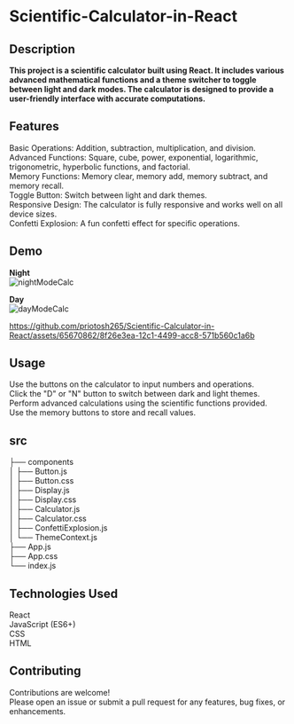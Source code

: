 # Scientific-Calculator-in-React

## Description
<B>This project is a scientific calculator built using React. It includes various advanced mathematical functions and a theme switcher to toggle between light and dark modes. The calculator is designed to provide a user-friendly interface with accurate computations. </B>

## Features
Basic Operations: Addition, subtraction, multiplication, and division.<br>
Advanced Functions: Square, cube, power, exponential, logarithmic, trigonometric, hyperbolic functions, and factorial.<br>
Memory Functions: Memory clear, memory add, memory subtract, and memory recall. <br>
Toggle Button: Switch between light and dark themes. <br>
Responsive Design: The calculator is fully responsive and works well on all device sizes. <br>
Confetti Explosion: A fun confetti effect for specific operations. <br>

## Demo

**Night** <Br>
![nightModeCalc](https://github.com/priotosh265/Scientific-Calculator-in-React/assets/65670862/21490c2c-fe3b-4fb4-a6ee-a7b06485eea1)

**Day** <Br>
![dayModeCalc](https://github.com/priotosh265/Scientific-Calculator-in-React/assets/65670862/a07d0e81-6527-449f-8081-391d4a1ac183)

https://github.com/priotosh265/Scientific-Calculator-in-React/assets/65670862/8f26e3ea-12c1-4499-acc8-571b560c1a6b

## Usage

Use the buttons on the calculator to input numbers and operations. <br>
Click the "D" or "N" button to switch between dark and light themes. <br>
Perform advanced calculations using the scientific functions provided. <br>
Use the memory buttons to store and recall values. <br>

## src

├── components <Br>
│   ├── Button.js <Br>
│   ├── Button.css <Br>
│   ├── Display.js <Br>
│   ├── Display.css <Br>
│   ├── Calculator.js <Br>
│   ├── Calculator.css <Br>
│   ├── ConfettiExplosion.js<br>
│   └── ThemeContext.js <br>
├── App.js <br>
├── App.css <br>
└── index.js <br>

## Technologies Used
React <br>
JavaScript (ES6+) <br>
CSS <br>
HTML

## Contributing
Contributions are welcome! <br> Please open an issue or submit a pull request for any features, bug fixes, or enhancements.
